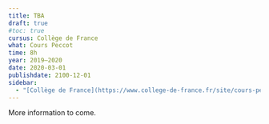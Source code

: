 ```yaml
---
title: TBA
draft: true
#toc: true
cursus: Collège de France
what: Cours Peccot
time: 8h
year: 2019–2020
date: 2020-03-01
publishdate: 2100-12-01
sidebar:
  - "[Collège de France](https://www.college-de-france.fr/site/cours-peccot/)"
---
```


<div class="alert alert-info" role="alert">More information to come.</div>
